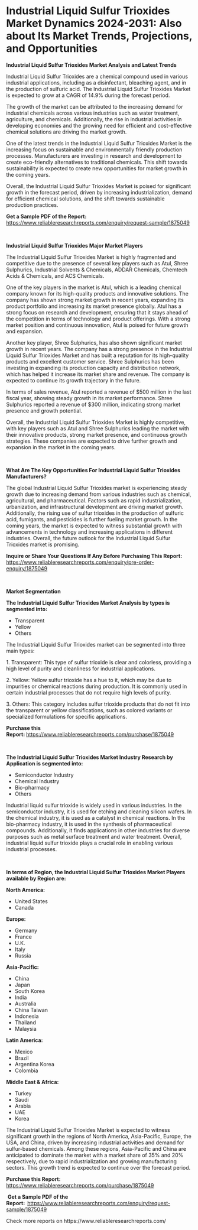 <p><h1>Industrial Liquid Sulfur Trioxides Market Dynamics 2024-2031: Also about Its Market Trends, Projections, and Opportunities</h1></p><p><strong>Industrial Liquid Sulfur Trioxides Market Analysis and Latest Trends</strong></p>
<p><p>Industrial Liquid Sulfur Trioxides are a chemical compound used in various industrial applications, including as a disinfectant, bleaching agent, and in the production of sulfuric acid. The Industrial Liquid Sulfur Trioxides Market is expected to grow at a CAGR of 14.9% during the forecast period. </p><p>The growth of the market can be attributed to the increasing demand for industrial chemicals across various industries such as water treatment, agriculture, and chemicals. Additionally, the rise in industrial activities in developing economies and the growing need for efficient and cost-effective chemical solutions are driving the market growth.</p><p>One of the latest trends in the Industrial Liquid Sulfur Trioxides Market is the increasing focus on sustainable and environmentally friendly production processes. Manufacturers are investing in research and development to create eco-friendly alternatives to traditional chemicals. This shift towards sustainability is expected to create new opportunities for market growth in the coming years.</p><p>Overall, the Industrial Liquid Sulfur Trioxides Market is poised for significant growth in the forecast period, driven by increasing industrialization, demand for efficient chemical solutions, and the shift towards sustainable production practices.</p></p>
<p><strong>Get a Sample PDF of the Report:&nbsp;</strong> <a href="https://www.reliableresearchreports.com/enquiry/request-sample/1875049">https://www.reliableresearchreports.com/enquiry/request-sample/1875049</a></p>
<p>&nbsp;</p>
<p><strong>Industrial Liquid Sulfur Trioxides Major Market Players</strong></p>
<p><p>The Industrial Liquid Sulfur Trioxides Market is highly fragmented and competitive due to the presence of several key players such as Atul, Shree Sulphurics, Industrial Solvents & Chemicals, ADDAR Chemicals, Chemtech Acids & Chemicals, and ACS Chemicals.</p><p>One of the key players in the market is Atul, which is a leading chemical company known for its high-quality products and innovative solutions. The company has shown strong market growth in recent years, expanding its product portfolio and increasing its market presence globally. Atul has a strong focus on research and development, ensuring that it stays ahead of the competition in terms of technology and product offerings. With a strong market position and continuous innovation, Atul is poised for future growth and expansion.</p><p>Another key player, Shree Sulphurics, has also shown significant market growth in recent years. The company has a strong presence in the Industrial Liquid Sulfur Trioxides Market and has built a reputation for its high-quality products and excellent customer service. Shree Sulphurics has been investing in expanding its production capacity and distribution network, which has helped it increase its market share and revenue. The company is expected to continue its growth trajectory in the future.</p><p>In terms of sales revenue, Atul reported a revenue of $500 million in the last fiscal year, showing steady growth in its market performance. Shree Sulphurics reported a revenue of $300 million, indicating strong market presence and growth potential.</p><p>Overall, the Industrial Liquid Sulfur Trioxides Market is highly competitive, with key players such as Atul and Shree Sulphurics leading the market with their innovative products, strong market presence, and continuous growth strategies. These companies are expected to drive further growth and expansion in the market in the coming years.</p></p>
<p>&nbsp;</p>
<p><strong>What Are The Key Opportunities For Industrial Liquid Sulfur Trioxides Manufacturers?</strong></p>
<p><p>The global Industrial Liquid Sulfur Trioxides market is experiencing steady growth due to increasing demand from various industries such as chemical, agricultural, and pharmaceutical. Factors such as rapid industrialization, urbanization, and infrastructural development are driving market growth. Additionally, the rising use of sulfur trioxides in the production of sulfuric acid, fumigants, and pesticides is further fueling market growth. In the coming years, the market is expected to witness substantial growth with advancements in technology and increasing applications in different industries. Overall, the future outlook for the Industrial Liquid Sulfur Trioxides market is promising.</p></p>
<p><strong>Inquire or Share Your Questions If Any Before Purchasing This Report:</strong> <a href="https://www.reliableresearchreports.com/enquiry/pre-order-enquiry/1875049">https://www.reliableresearchreports.com/enquiry/pre-order-enquiry/1875049</a></p>
<p>&nbsp;</p>
<p><strong>Market Segmentation</strong></p>
<p><strong>The Industrial Liquid Sulfur Trioxides Market Analysis by types is segmented into:</strong></p>
<p><ul><li>Transparent</li><li>Yellow</li><li>Others</li></ul></p>
<p><p>The Industrial Liquid Sulfur Trioxides market can be segmented into three main types:</p><p>1. Transparent: This type of sulfur trioxide is clear and colorless, providing a high level of purity and cleanliness for industrial applications.</p><p>2. Yellow: Yellow sulfur trioxide has a hue to it, which may be due to impurities or chemical reactions during production. It is commonly used in certain industrial processes that do not require high levels of purity.</p><p>3. Others: This category includes sulfur trioxide products that do not fit into the transparent or yellow classifications, such as colored variants or specialized formulations for specific applications.</p></p>
<p><strong>Purchase this Report:&nbsp;</strong><a href="https://www.reliableresearchreports.com/purchase/1875049">https://www.reliableresearchreports.com/purchase/1875049</a></p>
<p>&nbsp;</p>
<p><strong>The Industrial Liquid Sulfur Trioxides Market Industry Research by Application is segmented into:</strong></p>
<p><ul><li>Semiconductor Industry</li><li>Chemical Industry</li><li>Bio-pharmacy</li><li>Others</li></ul></p>
<p><p>Industrial liquid sulfur trioxide is widely used in various industries. In the semiconductor industry, it is used for etching and cleaning silicon wafers. In the chemical industry, it is used as a catalyst in chemical reactions. In the bio-pharmacy industry, it is used in the synthesis of pharmaceutical compounds. Additionally, it finds applications in other industries for diverse purposes such as metal surface treatment and water treatment. Overall, industrial liquid sulfur trioxide plays a crucial role in enabling various industrial processes.</p></p>
<p>&nbsp;</p>
<p><strong>In terms of Region, the Industrial Liquid Sulfur Trioxides Market Players available by Region are:</strong></p>
<p>
    <p> <strong> North America: </strong>
        <ul>
            <li>United States</li>
            <li>Canada</li>
        </ul>
        </p> 
    <p> <strong> Europe: </strong>
        <ul>
            <li>Germany</li>
            <li>France</li>
            <li>U.K.</li>
            <li>Italy</li>
            <li>Russia</li>
        </ul>
        </p> 
    <p> <strong> Asia-Pacific: </strong>
        <ul>
            <li>China</li>
            <li>Japan</li>
            <li>South Korea</li>
            <li>India</li>
            <li>Australia</li>
            <li>China Taiwan</li>
            <li>Indonesia</li>
            <li>Thailand</li>
            <li>Malaysia</li>
        </ul>
        </p> 
    <p> <strong> Latin America: </strong>
        <ul>
            <li>Mexico</li>
            <li>Brazil</li>
            <li>Argentina Korea</li>
            <li>Colombia</li>
        </ul>
        </p> 
    <p> <strong> Middle East & Africa: </strong>
        <ul>
            <li>Turkey</li>
            <li>Saudi</li>
            <li>Arabia</li>
            <li>UAE</li>
            <li>Korea</li>
        </ul>
    </p>
    </p>
<p><p>The Industrial Liquid Sulfur Trioxides Market is expected to witness significant growth in the regions of North America, Asia-Pacific, Europe, the USA, and China, driven by increasing industrial activities and demand for sulfur-based chemicals. Among these regions, Asia-Pacific and China are anticipated to dominate the market with a market share of 35% and 20% respectively, due to rapid industrialization and growing manufacturing sectors. This growth trend is expected to continue over the forecast period.</p></p>
<p><strong>Purchase this Report: </strong><a href="https://www.reliableresearchreports.com/purchase/1875049">https://www.reliableresearchreports.com/purchase/1875049</a></p>
<p>&nbsp;<strong>Get a Sample PDF of the Report:&nbsp;&nbsp;</strong><a href="https://www.reliableresearchreports.com/enquiry/request-sample/1875049">https://www.reliableresearchreports.com/enquiry/request-sample/1875049</a></p>
<p><strong></strong></p>
<p>Check more reports on https://www.reliableresearchreports.com/</p>